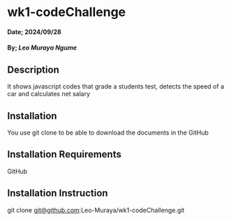 # wk1-codeChallenge

#### Date; 2024/09/28

#### By; *Leo Muraya Ngume*

## Description
It shows javascript codes that grade a students test, detects the speed of a car and calculates net salary

## Installation
You use git clone to be able to download the documents in the GitHub

## Installation Requirements
GitHub

## Installation Instruction
git clone git@github.com:Leo-Muraya/wk1-codeChallenge.git




